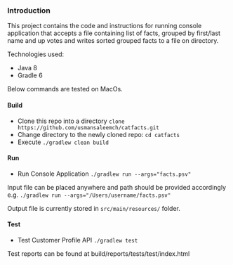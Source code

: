 ### Introduction

This project contains the code and instructions for running console application that accepts a file 
containing list of facts, grouped by first/last name and up votes and writes sorted grouped facts to a file on directory.

Technologies used:
* Java 8
* Gradle 6

Below commands are tested on MacOs.

#### <a href="build-api"></a> Build

* Clone this repo into a directory `clone https://github.com/usmansaleemch/catfacts.git `
* Change directory to the newly cloned repo: `cd catfacts`
* Execute `./gradlew clean build`


#### <a href="launch-api"></a> Run 

* Run Console Application  `./gradlew run --args="facts.psv"`

Input file can be placed anywhere and path should be provided accordingly e.g.
`./gradlew run --args="/Users/username/facts.psv"`

Output file is currently stored in `src/main/resources/` folder.

#### <a href="launch-api"></a> Test 

* Test Customer Profile API `./gradlew test`

Test reports can be found at build/reports/tests/test/index.html

